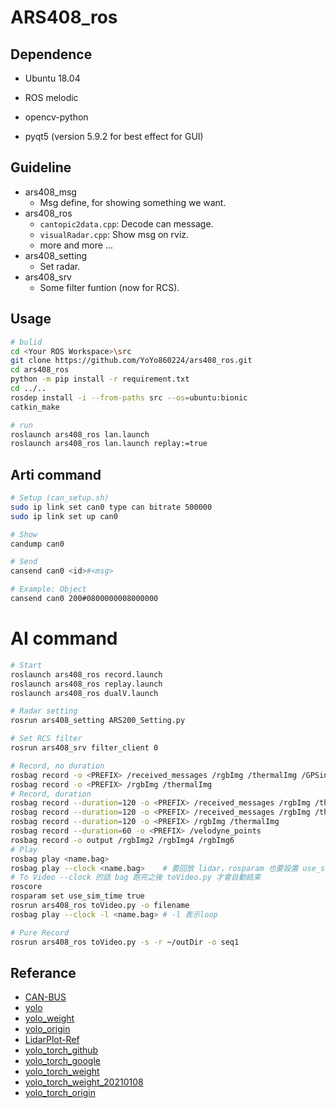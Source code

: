 # ARS408_ros

## Dependence
* Ubuntu 18.04
* ROS melodic

* opencv-python
* pyqt5 (version 5.9.2 for best effect for GUI)

## Guideline
* ars408_msg
    * Msg define, for showing something we want.
* ars408_ros
    * `cantopic2data.cpp`: Decode can message.
    * `visualRadar.cpp`: Show msg on rviz.
    * more and more ...
* ars408_setting 
    * Set radar.
* ars408_srv
    * Some filter funtion (now for RCS).

## Usage
```bash
# bulid
cd <Your ROS Workspace>\src
git clone https://github.com/YoYo860224/ars408_ros.git
cd ars408_ros
python -m pip install -r requirement.txt
cd ../..
rosdep install -i --from-paths src --os=ubuntu:bionic
catkin_make

# run
roslaunch ars408_ros lan.launch
roslaunch ars408_ros lan.launch replay:=true
```

## Arti command
```bash
# Setup (can_setup.sh)
sudo ip link set can0 type can bitrate 500000
sudo ip link set up can0

# Show
candump can0

# Send
cansend can0 <id>#<msg>

# Example: Object
cansend can0 200#0800000008000000
```

# AI command
```bash
# Start
roslaunch ars408_ros record.launch
roslaunch ars408_ros replay.launch
roslaunch ars408_ros dualV.launch

# Radar setting
rosrun ars408_setting ARS200_Setting.py

# Set RCS filter
rosrun ars408_srv filter_client 0

# Record, no duration
rosbag record -o <PREFIX> /received_messages /rgbImg /thermalImg /GPSinfo
rosbag record -o <PREFIX> /rgbImg /thermalImg
# Record, duration
rosbag record --duration=120 -o <PREFIX> /received_messages /rgbImg /thermalImg /GPSinfo /velodyne_points
rosbag record --duration=120 -o <PREFIX> /received_messages /rgbImg /thermalImg /GPSinfo
rosbag record --duration=120 -o <PREFIX> /rgbImg /thermalImg
rosbag record --duration=60 -o <PREFIX> /velodyne_points
rosbag record -o output /rgbImg2 /rgbImg4 /rgbImg6
# Play
rosbag play <name.bag>
rosbag play --clock <name.bag>    # 要回放 lidar，rosparam 也要設置 use_sim_time (因為用到 tf 的關係)
# To Video --clock 的話 bag 跑完之後 toVideo.py 才會自動結束
roscore
rosparam set use_sim_time true
rosrun ars408_ros toVideo.py -o filename
rosbag play --clock -l <name.bag> # -l 表示loop

# Pure Record
rosrun ars408_ros toVideo.py -s -r ~/outDir -o seq1
```

## Referance
* [CAN-BUS](https://hackmd.io/@yoyo860224/HkkAS9F88)
* [yolo](https://github.com/a888999a/yolov3fusion1#-to-080)
* [yolo_weight](https://drive.google.com/file/d/1XEIJP14Q6jJK5dum3lXq_rAyU9FOuI3J/view)
* [yolo_origin](https://github.com/YunYang1994/tensorflow-yolov3)
* [LidarPlot-Ref](https://github.com/darylclimb/cvml_project/tree/master/projections/lidar_camera_projection)
* [yolo_torch_github](https://github.com/BalinLin/yolov4_torch.git)
* [yolo_torch_google](https://drive.google.com/file/d/1Em5QUIsBIcCpu2wv0WzKuOuj68FpXoNl/view)
* [yolo_torch_weight](https://drive.google.com/drive/folders/1sEFwu-2b_vfedT-6qHVaarRrpErIzSY9)
* [yolo_torch_weight_20210108](https://drive.google.com/drive/folders/1vEs-OFp6tTEUtk2I6XadkwAc9hNM9kMG?usp=sharing)
* [yolo_torch_origin](https://github.com/Tianxiaomo/pytorch-YOLOv4)